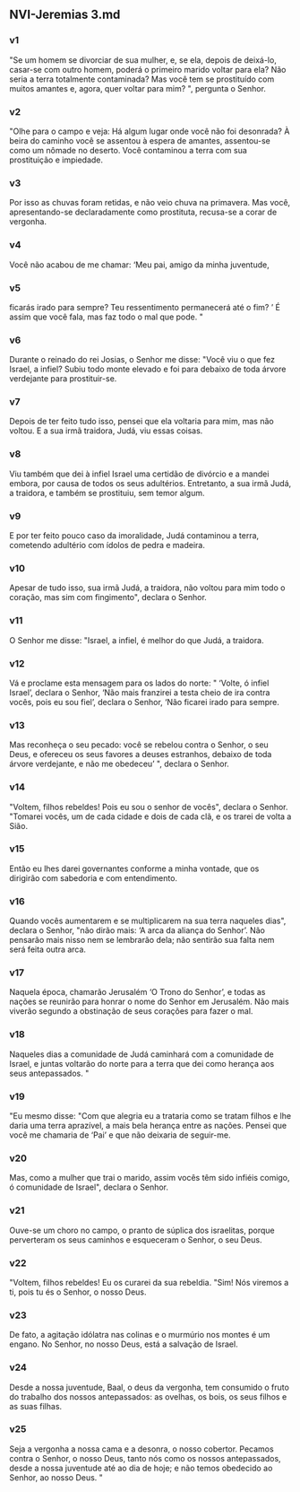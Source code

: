 ## NVI-Jeremias 3.md
### v1
 "Se um homem se divorciar de sua mulher, e, se ela, depois de deixá-lo, casar-se com outro homem, poderá o primeiro marido voltar para ela? Não seria a terra totalmente contaminada? Mas você tem se prostituído com muitos amantes e, agora, quer voltar para mim? ", pergunta o Senhor.
### v2
 "Olhe para o campo e veja: Há algum lugar onde você não foi desonrada? À beira do caminho você se assentou à espera de amantes, assentou-se como um nômade no deserto. Você contaminou a terra com sua prostituição e impiedade.
### v3
 Por isso as chuvas foram retidas, e não veio chuva na primavera. Mas você, apresentando-se declaradamente como prostituta, recusa-se a corar de vergonha.
### v4
 Você não acabou de me chamar: ‘Meu pai, amigo da minha juventude,
### v5
 ficarás irado para sempre? Teu ressentimento permanecerá até o fim? ’ É assim que você fala, mas faz todo o mal que pode. "
### v6
 Durante o reinado do rei Josias, o Senhor me disse: "Você viu o que fez Israel, a infiel? Subiu todo monte elevado e foi para debaixo de toda árvore verdejante para prostituir-se.
### v7
 Depois de ter feito tudo isso, pensei que ela voltaria para mim, mas não voltou. E a sua irmã traidora, Judá, viu essas coisas.
### v8
 Viu também que dei à infiel Israel uma certidão de divórcio e a mandei embora, por causa de todos os seus adultérios. Entretanto, a sua irmã Judá, a traidora, e também se prostituiu, sem temor algum.
### v9
 E por ter feito pouco caso da imoralidade, Judá contaminou a terra, cometendo adultério com ídolos de pedra e madeira.
### v10
 Apesar de tudo isso, sua irmã Judá, a traidora, não voltou para mim todo o coração, mas sim com fingimento", declara o Senhor.
### v11
 O Senhor me disse: "Israel, a infiel, é melhor do que Judá, a traidora.
### v12
 Vá e proclame esta mensagem para os lados do norte: " ‘Volte, ó infiel Israel’, declara o Senhor, ‘Não mais franzirei a testa cheio de ira contra vocês, pois eu sou fiel’, declara o Senhor, ‘Não ficarei irado para sempre.
### v13
 Mas reconheça o seu pecado: você se rebelou contra o Senhor, o seu Deus, e ofereceu os seus favores a deuses estranhos, debaixo de toda árvore verdejante, e não me obedeceu’ ", declara o Senhor.
### v14
 "Voltem, filhos rebeldes! Pois eu sou o senhor de vocês", declara o Senhor. "Tomarei vocês, um de cada cidade e dois de cada clã, e os trarei de volta a Sião.
### v15
 Então eu lhes darei governantes conforme a minha vontade, que os dirigirão com sabedoria e com entendimento.
### v16
 Quando vocês aumentarem e se multiplicarem na sua terra naqueles dias", declara o Senhor, "não dirão mais: ‘A arca da aliança do Senhor’. Não pensarão mais nisso nem se lembrarão dela; não sentirão sua falta nem será feita outra arca.
### v17
 Naquela época, chamarão Jerusalém ‘O Trono do Senhor’, e todas as nações se reunirão para honrar o nome do Senhor em Jerusalém. Não mais viverão segundo a obstinação de seus corações para fazer o mal.
### v18
 Naqueles dias a comunidade de Judá caminhará com a comunidade de Israel, e juntas voltarão do norte para a terra que dei como herança aos seus antepassados. "
### v19
 "Eu mesmo disse: "Com que alegria eu a trataria como se tratam filhos e lhe daria uma terra aprazível, a mais bela herança entre as nações. Pensei que você me chamaria de ‘Pai’ e que não deixaria de seguir-me.
### v20
 Mas, como a mulher que trai o marido, assim vocês têm sido infiéis comigo, ó comunidade de Israel", declara o Senhor.
### v21
 Ouve-se um choro no campo, o pranto de súplica dos israelitas, porque perverteram os seus caminhos e esqueceram o Senhor, o seu Deus.
### v22
 "Voltem, filhos rebeldes! Eu os curarei da sua rebeldia. "Sim! Nós viremos a ti, pois tu és o Senhor, o nosso Deus.
### v23
 De fato, a agitação idólatra nas colinas e o murmúrio nos montes é um engano. No Senhor, no nosso Deus, está a salvação de Israel.
### v24
 Desde a nossa juventude, Baal, o deus da vergonha, tem consumido o fruto do trabalho dos nossos antepassados: as ovelhas, os bois, os seus filhos e as suas filhas.
### v25
 Seja a vergonha a nossa cama e a desonra, o nosso cobertor. Pecamos contra o Senhor, o nosso Deus, tanto nós como os nossos antepassados, desde a nossa juventude até ao dia de hoje; e não temos obedecido ao Senhor, ao nosso Deus. "
